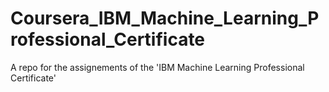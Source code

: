 # Coursera_IBM_Machine_Learning_Professional_Certificate
A repo for the assignements of the 'IBM Machine Learning Professional Certificate'
